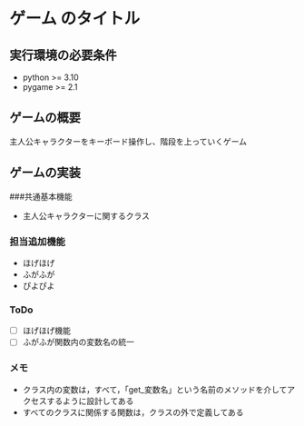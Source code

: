 # ゲーム のタイトル


## 実行環境の必要条件
* python >= 3.10
* pygame >= 2.1

## ゲームの概要
主人公キャラクターをキーボード操作し、階段を上っていくゲーム

## ゲームの実装
###共通基本機能
* 主人公キャラクターに関するクラス
### 担当追加機能
* ほげほげ
* ふがふが
* ぴよぴよ
### ToDo
- [ ] ほげほげ機能
- [ ] ふがふが関数内の変数名の統一
### メモ
* クラス内の変数は，すべて，「get_変数名」という名前のメソッドを介してアクセスするように設計してある
* すべてのクラスに関係する関数は，クラスの外で定義してある
